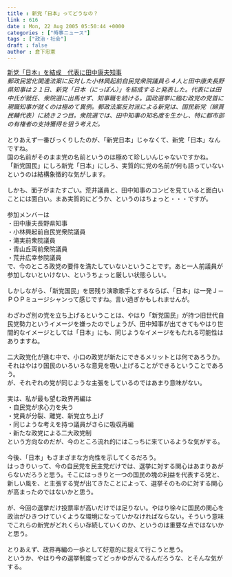 ```yaml
---
title : 新党「日本」ってどうなの？
link : 616
date : Mon, 22 Aug 2005 05:50:44 +0000
categories : ["時事ニュース"]
tags : ["政治・社会"]
draft : false
author : 倉下忠憲
---
```


<A HREF="http://www.sankei.co.jp/news/050821/sei048.htm" TARGET="_blank">新党「日本」を結成　代表に田中康夫知事</A><BR><I>郵政民営化関連法案に反対した小林興起前自民党衆院議員ら４人と田中康夫長野県知事は２１日、新党「日本（にっぽん）」を結成すると発表した。代表には田中氏が就任、衆院選に出馬せず、知事職を続ける。国政選挙に臨む政党の党首に現職知事が就くのは極めて異例。郵政法案反対派による新党は、国民新党（綿貫民輔代表）に続き２つ目。衆院選では、田中知事の知名度を生かし、特に都市部の有権者の支持獲得を狙う考えだ。</I><BR><BR>とりあえず一番びっくりしたのが、「新党日本」じゃなくて、新党「日本」なんですね。<BR>国の名前がそのまま党の名前というのは極めて珍しいんじゃないですかね。<BR>「新党国民」にしろ新党「日本」にしろ、実質的に党の名前が何も語っていないというのは結構象徴的な気がします。<BR><BR>しかも、面子がまたすごい。荒井議員と、田中知事のコンビを見ていると面白いことには面白い。まあ実質的にどうか、というのはちょっと・・・ですが。<BR><BR>参加メンバーは<BR>・田中康夫長野県知事<BR>・小林興起前自民党衆院議員<BR>・滝実前衆院議員<BR>・青山丘両前衆院議員<BR>・荒井広幸参院議員<BR>で、今のところ政党の要件を満たしていないということです。あと一人前議員が参加しないといけない、というちょっと厳しい状態らしい。<BR><BR>しかしながら、「新党国民」を居残り演歌歌手とするならば、「日本」は一発Ｊ－ＰＯＰミュージシャンって感じですね。言い過ぎかもしれませんが。<BR><BR>わざわざ別の党を立ち上げるということは、やはり「新党国民」が持つ旧世代自民党勢力というイメージを嫌ったのでしょうが、田中知事が出てきてもやはり世間的なイメージとしては「日本」にも、同じようなイメージをもたれる可能性はありますね。<BR><BR>二大政党化が進む中で、小口の政党が新たにできるメリットとは何であろうか。<BR>それはやはり国民のいろいろな意見を吸い上げることができるということであろう。<BR>が、それぞれの党が同じような主張をしているのではあまり意味がない。<BR><BR>実は、私が最も望む政界再編は<BR>・自民党が求心力を失う<BR>・党員が分裂、離党、新党立ち上げ<BR>・同じような考えを持つ議員がさらに吸収再編<BR>・新たな政党による二大政党制<BR>という方向なのだが、今のところ流れ的にはこっちに来ているような気がする。<BR><BR>今後、「日本」もさまざまな方向性を示してくるだろう。<BR>はっきりいって、今の自民党を民主党だけでは、選挙に対する関心はあまりあがらないだろうと思う。そこにはっきりと一つの国民の塊の利益を代表する党と、新しい風を、と主張する党が出てきたことによって、選挙そのものに対する関心が高まったのではないかと思う。<BR><BR>が、今回の選挙だけ投票率が高いだけでは足りない。やはり徐々に国民の関心を政治がひきつけていくような環境になっていかなければならない。そういう意味でこれらの新党がどれくらい存続していくのか、というのは重要な点ではないかと思う。<BR><BR>とりあえず、政界再編の一歩として好意的に捉えて行こうと思う。<BR>というか、やはり今の選挙制度ってどっかゆがんでるんだろうな、とそんな気がする。<BR><BR><br><br>
